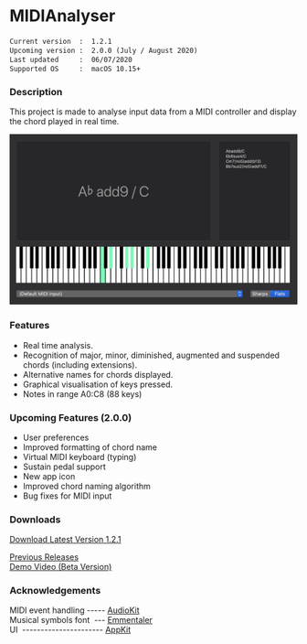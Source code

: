 # MIDIAnalyser
``` 
Current version  :  1.2.1
Upcoming version :  2.0.0 (July / August 2020)
Last updated     :  06/07/2020
Supported OS     :  macOS 10.15+
```

### Description
This project is made to analyse input data from a MIDI controller and display the chord played in real time.

<img src="./Info/MIDIAnalyser%201.2.0.png" width="800" class="center">

### Features
* Real time analysis.
* Recognition of major, minor, diminished, augmented and suspended chords (including extensions).
* Alternative names for chords displayed.
* Graphical visualisation of keys pressed.
* Notes in range A0:C8 (88 keys)

### Upcoming Features (2.0.0)
* User preferences
* Improved formatting of chord name
* Virtual MIDI keyboard (typing)
* Sustain pedal support
* New app icon
* Improved chord naming algorithm
* Bug fixes for MIDI input


### Downloads

[Download Latest Version 1.2.1](https://github.com/t-bre/MIDIAnalyser/releases/download/1.2.1/MIDIAnalyser.app.zip)

[Previous Releases](https://github.com/t-bre/MIDIAnalyser/releases)  
[Demo Video (Beta Version)](https://github.com/t-bre/MIDIAnalyser/raw/master/Archive/Demo/ChordAnalyser_0_2.mov)

### Acknowledgements
MIDI event handling ----- [AudioKit](https://github.com/AudioKit/AudioKit)  
Musical symbols font &nbsp;--- [Emmentaler](http://lilypond.org/doc/v2.19/Documentation/notation/the-emmentaler-font)  
UI &nbsp;---------------------- [AppKit](https://developer.apple.com/documentation/appkit)
